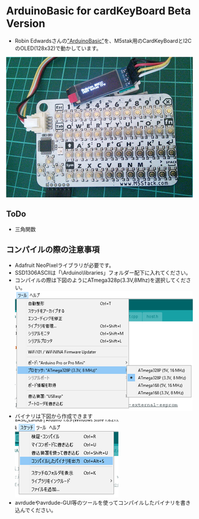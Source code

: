 # ArduinoBasic for cardKeyBoard Beta Version
- Robin Edwardsさんの[”ArduinoBasic”](https://github.com/robinhedwards/ArduinoBASIC)を、M5stak用のCardKeyBoardとI2CのOLED(128x32)で動かしています。<br>

![image](./img/img001.jpg)

## ToDo
- 三角関数

## コンパイルの際の注意事項
- Adafruit NeoPixelライブラリが必要です。
- SSD1306ASCIIは「\Arduino\libraries」フォルダー配下に入れてください。
- コンパイルの際は下図のようにATmega328p(3.3V,8Mhz)を選択してください。<br>![image](./img/img002.PNG)<br>
- バイナリは下図から作成できます<br>![image](./img/img003.PNG)<br>
- avrdudeやavrdude-GUI等のツールを使ってコンパイルしたバイナリを書き込んでください。

